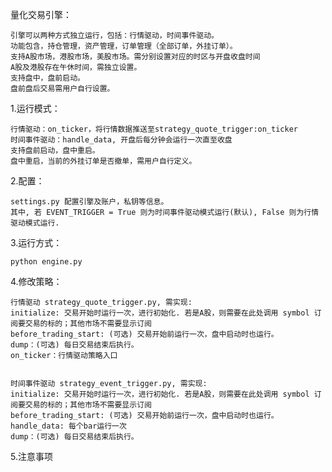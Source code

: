 量化交易引擎：

    引擎可以两种方式独立运行，包括：行情驱动，时间事件驱动。
    功能包含，持仓管理，资产管理，订单管理（全部订单，外挂订单）。
    支持A股市场，港股市场，美股市场。需分别设置对应的时区与开盘收盘时间
    A股及港股存在午休时间，需独立设置。
    支持盘中，盘前启动。
    盘前盘后交易需用户自行设置。


1.运行模式：
    
    行情驱动：on_ticker，将行情数据推送至strategy_quote_trigger:on_ticker
    时间事件驱动：handle_data, 开盘后每分钟会运行一次直至收盘
    支持盘前启动，盘中重启。
    盘中重启，当前的外挂订单是否撤单，需用户自行定义。

2.配置：

    settings.py 配置引擎及账户，私钥等信息。
    其中, 若 EVENT_TRIGGER = True 则为时间事件驱动模式运行(默认), False 则为行情驱动模式运行.



3.运行方式：

    python engine.py

4.修改策略：
    
    行情驱动 strategy_quote_trigger.py, 需实现:
    initialize: 交易开始时运行一次，进行初始化. 若是A股，则需要在此处调用 symbol 订阅要交易的标的；其他市场不需要显示订阅
    before_trading_start: (可选) 交易开始前运行一次，盘中启动时也运行。
    dump：(可选) 每日交易结束后执行。
    on_ticker：行情驱动策略入口
    
    
    时间事件驱动 strategy_event_trigger.py, 需实现:
    initialize: 交易开始时运行一次，进行初始化. 若是A股，则需要在此处调用 symbol 订阅要交易的标的；其他市场不需要显示订阅
    before_trading_start: (可选) 交易开始前运行一次，盘中启动时也运行。
    handle_data: 每个bar运行一次
    dump：(可选) 每日交易结束后执行。
    
5.注意事项


